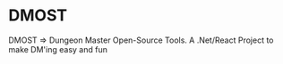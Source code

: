 # DMOST
DMOST => Dungeon Master Open-Source Tools.  A .Net/React Project to make DM'ing easy and fun
